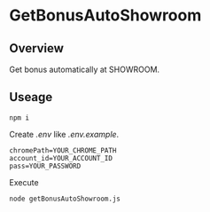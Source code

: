 # GetBonusAutoShowroom

## Overview
Get bonus automatically at SHOWROOM.

## Useage
```
npm i
```
Create *.env* like *.env.example*.
```
chromePath=YOUR_CHROME_PATH
account_id=YOUR_ACCOUNT_ID
pass=YOUR_PASSWORD
```

Execute
```
node getBonusAutoShowroom.js
```